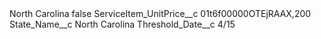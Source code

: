 <?xml version="1.0" encoding="UTF-8"?>
<CustomMetadata xmlns="http://soap.sforce.com/2006/04/metadata" xmlns:xsi="http://www.w3.org/2001/XMLSchema-instance" xmlns:xsd="http://www.w3.org/2001/XMLSchema">
    <label>North Carolina</label>
    <protected>false</protected>
    <values>
        <field>ServiceItem_UnitPrice__c</field>
        <value xsi:type="xsd:string">01t6f00000OTEjRAAX,200</value>
    </values>
    <values>
        <field>State_Name__c</field>
        <value xsi:type="xsd:string">North Carolina</value>
    </values>
    <values>
        <field>Threshold_Date__c</field>
        <value xsi:type="xsd:string">4/15</value>
    </values>
</CustomMetadata>
